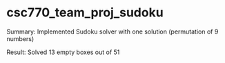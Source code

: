 # csc770_team_proj_sudoku

Summary:
Implemented Sudoku solver with one solution (permutation of 9 numbers)

Result:
Solved 13 empty boxes out of 51
